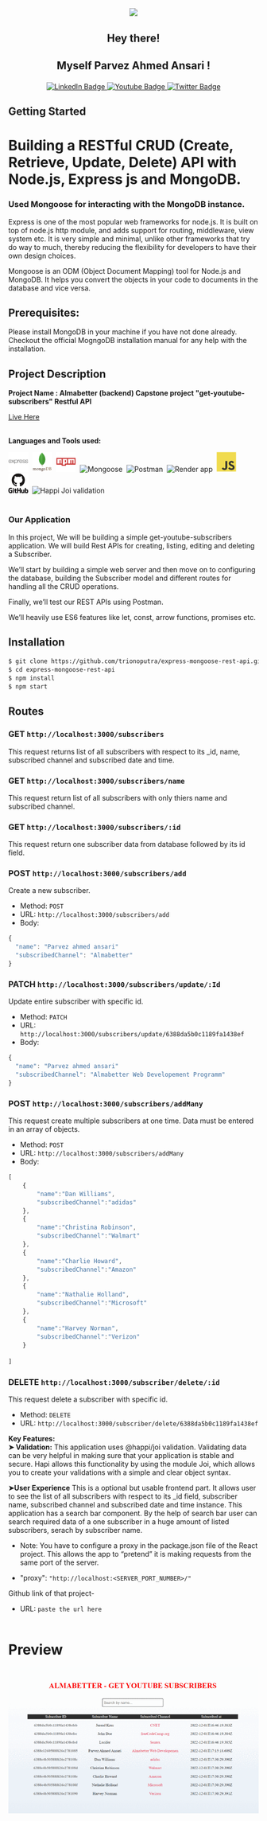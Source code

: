 <div id="header" align="center">
  <img src="https://cdn-icons-png.flaticon.com/128/8841/8841503.png" width="100"/>
</div>
<div align="center">
<h2>Hey there! <h2>
  <p>Myself Parvez Ahmed Ansari !</p> 
</div>
  
  <div id="badges" align="center">
  <a href="https://www.linkedin.com/in/parvez-ansari-b211a6144/">
    <img src="https://img.shields.io/badge/LinkedIn-blue?style=for-the-badge&logo=linkedin&logoColor=white" alt="LinkedIn Badge"/>
  </a>
  <a href="https://youtu.be/Tnof6r5ZSyc">
    <img src="https://img.shields.io/badge/YouTube-red?style=for-the-badge&logo=youtube&logoColor=white" alt="Youtube Badge"/>
  </a>
  <a href="https://twitter.com/parvez_ansari45">
    <img src="https://img.shields.io/badge/Twitter-blue?style=for-the-badge&logo=twitter&logoColor=white" alt="Twitter Badge"/>
  </a>
</div>

 ## Getting Started
 

# Building a RESTful CRUD (Create, Retrieve, Update, Delete) API with Node.js, Express js and MongoDB. ##
### Used Mongoose for interacting with the MongoDB instance. ###

Express is one of the most popular web frameworks for node.js. It is built on top of node.js http module, and adds support for routing, middleware, view system etc. It is very simple and minimal, unlike other frameworks that try do way to much, thereby reducing the flexibility for developers to have their own design choices.  

Mongoose is an ODM (Object Document Mapping) tool for Node.js and MongoDB. It helps you convert the objects in your code to documents in the database and vice versa. 

## Prerequisites:  
Please install MongoDB in your machine if you have not done already. Checkout the official MogngoDB installation manual for any help with the installation.



<h2>Project Description</h2>
  <b>Project Name : Almabetter (backend) Capstone project "get-youtube-subscribers" Restful API </b>
  <a href ="https://get-youtube-subscribers.onrender.com/subscribers"/>
  
  Live Here
  </a>
 <br>
 </br>

<b>Languages and Tools used: </b>  
 <div>
  <img src="https://github.com/devicons/devicon/blob/master/icons/express/express-original-wordmark.svg" title="Express js" alt="Express js" width="40" height="40"/>&nbsp;
  <img src="https://github.com/devicons/devicon/blob/master/icons/mongodb/mongodb-original-wordmark.svg" title="MongoDB" alt="MongoDB" width="40" height="40"/>&nbsp;
  <img src="https://github.com/devicons/devicon/blob/master/icons/npm/npm-original-wordmark.svg"  title="npm" alt="npm" width="40" height="40"/>&nbsp;
  <img src="https://github.com/detain/svg-logos/blob/master/svg/mongoose-1.svg" title="Mongoose" alt="Mongoose" width="40" height="40"/>&nbsp;
  <img src="https://www.vectorlogo.zone/util/preview.html?image=/logos/getpostman/getpostman-icon.svg" title="Postman" alt="Postman" width="90" height="90"/>&nbsp;
 <img src="https://upload.vectorlogo.zone/logos/render/images/bb711e6b-3dc7-496f-b665-10558e88ceed.svg" title="Render app" alt="Render app" width="40" height="40"/>&nbsp;
 <img src="https://github.com/devicons/devicon/blob/master/icons/javascript/javascript-original.svg" title="Javascript" alt="JavaScript" width="40" height="40"/>&nbsp;
  <img src="https://github.com/devicons/devicon/blob/master/icons/github/github-original-wordmark.svg" title="Github" alt="Github" width="40" height="40"/>&nbsp; 
  <img src="https://www.google.com/url?sa=i&url=https%3A%2F%2Fmedium.com%2F%40piotrkarpaa%2Fhandling-joi-validation-errors-in-hapi-17-26fc07448576&psig=AOvVaw30b564To_zIZXIPKpH-ZN0&ust=1670070871132000&source=images&cd=vfe&ved=0CBAQjRxqFwoTCLDd4fr42vsCFQAAAAAdAAAAABAJ" title="Happi Joi validation" alt="Happi Joi validation" width="40" height="40"/>&nbsp; 
  
</div><br>

### Our Application ###
In this project, We will be building a simple get-youtube-subscribers application. We will build Rest APIs for creating, listing, editing and deleting a Subscriber.  

We’ll start by building a simple web server and then move on to configuring the database, building the Subscriber model and different routes for handling all the CRUD operations.  

Finally, we’ll test our REST APIs using Postman.  

We’ll heavily use ES6 features like let, const, arrow functions, promises etc. 

## Installation
```sh
$ git clone https://github.com/trionoputra/express-mongoose-rest-api.git
$ cd express-mongoose-rest-api
$ npm install
$ npm start
```

## Routes
### GET `http://localhost:3000/subscribers`

This request returns list of all subscribers with respect to  its _id, name, subscribed channel and subscribed date and time.

### GET `http://localhost:3000/subscribers/name`

This request return list of all subscribers with only thiers name and subscribed channel.

### GET `http://localhost:3000/subscribers/:id`

This request return one subscriber data from database followed by its id field.



### POST `http://localhost:3000/subscribers/add`

Create a new subscriber.

+ Method: `POST`
+ URL: `http://localhost:3000/subscribers/add`
+ Body:

```js
{
  "name": "Parvez ahmed ansari"
  "subscribedChannel": "Almabetter"
}
```



### PATCH `http://localhost:3000/subscribers/update/:Id`

Update entire subscriber with specific id.

+ Method: `PATCH`
+ URL: `http://localhost:3000/subscribers/update/6388da5b0c1189fa1438ef`
+ Body:

```js
{
  "name": "Parvez ahmed ansari"
  "subscribedChannel": "Almabetter Web Developement Programm"
}
```

### POST `http://localhost:3000/subscribers/addMany`

This request create multiple subscribers at one time. Data must be entered in an array of objects.

+ Method: `POST`
+ URL: `http://localhost:3000/subscribers/addMany`
+ Body:

```js
[
    {
        "name":"Dan Williams",
        "subscribedChannel":"adidas"
    },
    {
        "name":"Christina Robinson",
        "subscribedChannel":"Walmart"
    },
    {
        "name":"Charlie Howard",
        "subscribedChannel":"Amazon"
    },
    {
        "name":"Nathalie Holland",
        "subscribedChannel":"Microsoft"
    },
    {
        "name":"Harvey Norman",
        "subscribedChannel":"Verizon"
    }

]
```

### DELETE `http://localhost:3000/subscriber/delete/:id`

This request delete a subscriber with specific id.

+ Method: `DELETE`
+ URL: `http://localhost:3000/subscriber/delete/6388da5b0c1189fa1438ef`



<b>Key Features:</b><br>
  <b>➤ Validation:</b>  This application uses @happi/joi validation. Validating data can be very helpful in making sure that your application is stable and secure. Hapi allows this functionality by using the module Joi, which allows you to create your validations with a simple and clear object syntax.
  
  <b>➤User Experience</b> This is a optional but usable frontend  part. It allows user to see the list of all subscribers with respect to its _id field, subscriber name, subscribed channel and subscribed date and time instance. This application has a search bar component. By the help of search bar user can search required data of a one subscriber in a huge amount of listed subscribers, serach by 
subscriber name.

+ Note: You have to configure a proxy in the package.json file of the React project. This allows the app to “pretend” it is making requests from the same port of the server.

+ "proxy": `"http://localhost:<SERVER_PORT_NUMBER>/"`

Github link of that project-

+ URL: `paste the url here` <br></br>

# Preview
![](https://github.com/parvez131037/get-youtube-subscribers-frontend-/blob/main/src/assets/front.gif)
